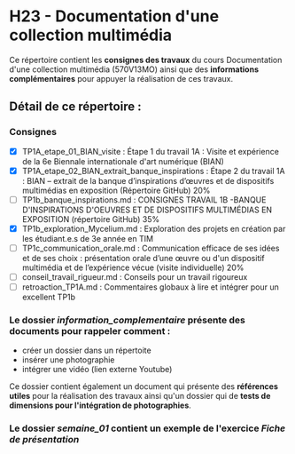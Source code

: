 # H23 - Documentation d'une collection multimédia

Ce répertoire contient les **consignes des travaux** du cours Documentation d'une collection multimédia (570V13MO) ainsi que des **informations complémentaires** pour appuyer la réalisation de ces travaux.

## Détail de ce répertoire :

### Consignes

- [x] TP1A_etape_01_BIAN_visite : Étape 1 du travail 1A : Visite et expérience de la 6e Biennale internationale d'art numérique (BIAN)
- [x] TP1A_etape_02_BIAN_extrait_banque_inspirations : Étape 2 du travail 1A : BIAN – extrait de la banque d’inspirations d’œuvres et de dispositifs multimédias en exposition (Répertoire GitHub) 20%
- [ ] TP1b_banque_inspirations.md : CONSIGNES TRAVAIL 1B -BANQUE D'INSPIRATIONS D'OEUVRES ET DE DISPOSITIFS MULTIMÉDIAS EN EXPOSITION (répertoire GitHub) 35%
- [x] TP1b_exploration_Mycelium.md : Exploration des projets en création par les étudiant.e.s de 3e année en TIM
- [ ] TP1c_communication_orale.md : Communication efficace de ses idées et de ses choix : présentation orale d’une œuvre ou d'un dispositif multimédia et de l’expérience vécue (visite individuelle) 20%
- [ ] conseil_travail_rigueur.md : Conseils pour un travail rigoureux
- [ ] retroaction_TP1A.md : Commentaires globaux à lire et intégrer pour un excellent TP1b

### Le dossier *information_complementaire* présente des documents pour rappeler comment :
- créer un dossier dans un répertoite
- insérer une photographie 
- intégrer une vidéo (lien externe Youtube)

Ce dossier contient également un document qui présente des **références utiles** pour la réalisation des travaux ainsi qu'un dossier qui de **tests de dimensions pour l'intégration de photographies**.

### Le dossier *semaine_01* contient un exemple de l'exercice *Fiche de présentation*
